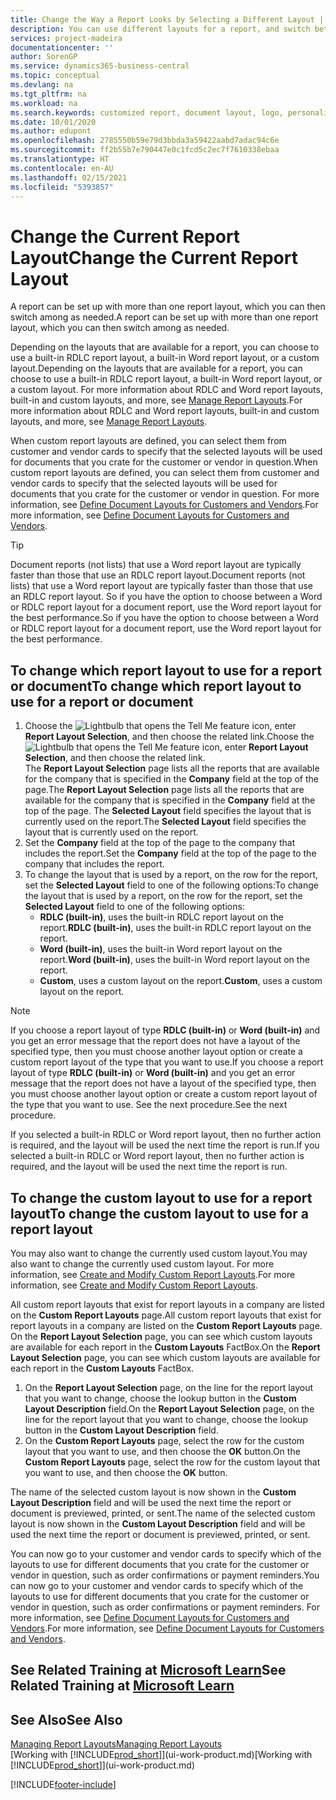 ```yaml
---
title: Change the Way a Report Looks by Selecting a Different Layout | Microsoft Docs
description: You can use different layouts for a report, and switch between layouts to change how a report looks.
services: project-madeira
documentationcenter: ''
author: SorenGP
ms.service: dynamics365-business-central
ms.topic: conceptual
ms.devlang: na
ms.tgt_pltfrm: na
ms.workload: na
ms.search.keywords: customized report, document layout, logo, personalize
ms.date: 10/01/2020
ms.author: edupont
ms.openlocfilehash: 2785550b59e79d3bbda3a59422aabd7adac94c6e
ms.sourcegitcommit: ff2b55b7e790447e0c1fcd5c2ec7f7610338ebaa
ms.translationtype: HT
ms.contentlocale: en-AU
ms.lasthandoff: 02/15/2021
ms.locfileid: "5393857"
---
```

# <a name="change-the-current-report-layout"></a><span data-ttu-id="ea578-103">Change the Current Report Layout</span><span class="sxs-lookup"><span data-stu-id="ea578-103">Change the Current Report Layout</span></span>
<span data-ttu-id="ea578-104">A report can be set up with more than one report layout, which you can then switch among as needed.</span><span class="sxs-lookup"><span data-stu-id="ea578-104">A report can be set up with more than one report layout, which you can then switch among as needed.</span></span>

<span data-ttu-id="ea578-105">Depending on the layouts that are available for a report, you can choose to use a built-in RDLC report layout, a built-in Word report layout, or a custom layout.</span><span class="sxs-lookup"><span data-stu-id="ea578-105">Depending on the layouts that are available for a report, you can choose to use a built-in RDLC report layout, a built-in Word report layout, or a custom layout.</span></span> <span data-ttu-id="ea578-106">For more information about RDLC and Word report layouts, built-in and custom layouts, and more, see [Manage Report Layouts](ui-manage-report-layouts.md).</span><span class="sxs-lookup"><span data-stu-id="ea578-106">For more information about RDLC and Word report layouts, built-in and custom layouts, and more, see [Manage Report Layouts](ui-manage-report-layouts.md).</span></span>

<span data-ttu-id="ea578-107">When custom report layouts are defined, you can select them from customer and vendor cards to specify that the selected layouts will be used for documents that you crate for the customer or vendor in question.</span><span class="sxs-lookup"><span data-stu-id="ea578-107">When custom report layouts are defined, you can select them from customer and vendor cards to specify that the selected layouts will be used for documents that you crate for the customer or vendor in question.</span></span> <span data-ttu-id="ea578-108">For more information, see [Define Document Layouts for Customers and Vendors](ui-define-customer-vendor-document-layouts.md).</span><span class="sxs-lookup"><span data-stu-id="ea578-108">For more information, see [Define Document Layouts for Customers and Vendors](ui-define-customer-vendor-document-layouts.md).</span></span>

> [!TIP]  
> <span data-ttu-id="ea578-109">Document reports (not lists) that use a Word report layout are typically faster than those that use an RDLC report layout.</span><span class="sxs-lookup"><span data-stu-id="ea578-109">Document reports (not lists) that use a Word report layout are typically faster than those that use an RDLC report layout.</span></span> <span data-ttu-id="ea578-110">So if you have the option to choose between a Word or RDLC report layout for a document report, use the Word report layout for the best performance.</span><span class="sxs-lookup"><span data-stu-id="ea578-110">So if you have the option to choose between a Word or RDLC report layout for a document report, use the Word report layout for the best performance.</span></span>

## <a name="to-change-which-report-layout-to-use-for-a-report-or-document"></a><span data-ttu-id="ea578-111">To change which report layout to use for a report or document</span><span class="sxs-lookup"><span data-stu-id="ea578-111">To change which report layout to use for a report or document</span></span>
1. <span data-ttu-id="ea578-112">Choose the ![Lightbulb that opens the Tell Me feature](media/ui-search/search_small.png "Tell me what you want to do") icon, enter **Report Layout Selection**, and then choose the related link.</span><span class="sxs-lookup"><span data-stu-id="ea578-112">Choose the ![Lightbulb that opens the Tell Me feature](media/ui-search/search_small.png "Tell me what you want to do") icon, enter **Report Layout Selection**, and then choose the related link.</span></span>  
   <span data-ttu-id="ea578-113">The **Report Layout Selection** page lists all the reports that are available for the company that is specified in the **Company** field at the top of the page.</span><span class="sxs-lookup"><span data-stu-id="ea578-113">The **Report Layout Selection** page lists all the reports that are available for the company that is specified in the **Company** field at the top of the page.</span></span> <span data-ttu-id="ea578-114">The **Selected Layout** field specifies the layout that is currently used on the report.</span><span class="sxs-lookup"><span data-stu-id="ea578-114">The **Selected Layout** field specifies the layout that is currently used on the report.</span></span>
2. <span data-ttu-id="ea578-115">Set the **Company** field at the top of the page to the company that includes the report.</span><span class="sxs-lookup"><span data-stu-id="ea578-115">Set the **Company** field at the top of the page to the company that includes the report.</span></span>
3. <span data-ttu-id="ea578-116">To change the layout that is used by a report, on the row for the report, set the **Selected Layout** field to one of the following options:</span><span class="sxs-lookup"><span data-stu-id="ea578-116">To change the layout that is used by a report, on the row for the report, set the **Selected Layout** field to one of the following options:</span></span>
   * <span data-ttu-id="ea578-117">**RDLC (built-in)**, uses the built-in RDLC report layout on the report.</span><span class="sxs-lookup"><span data-stu-id="ea578-117">**RDLC (built-in)**, uses the built-in RDLC report layout on the report.</span></span>
   * <span data-ttu-id="ea578-118">**Word (built-in)**, uses the built-in Word report layout on the report.</span><span class="sxs-lookup"><span data-stu-id="ea578-118">**Word (built-in)**, uses the built-in Word report layout on the report.</span></span>
   * <span data-ttu-id="ea578-119">**Custom**, uses a custom layout on the report.</span><span class="sxs-lookup"><span data-stu-id="ea578-119">**Custom**, uses a custom layout on the report.</span></span>  

> [!NOTE]
> <span data-ttu-id="ea578-120">If you choose a report layout of type **RDLC (built-in)** or **Word (built-in)** and you get an error message that the report does not have a layout of the specified type, then you must choose another layout option or create a custom report layout of the type that you want to use.</span><span class="sxs-lookup"><span data-stu-id="ea578-120">If you choose a report layout of type **RDLC (built-in)** or **Word (built-in)** and you get an error message that the report does not have a layout of the specified type, then you must choose another layout option or create a custom report layout of the type that you want to use.</span></span> <span data-ttu-id="ea578-121">See the next procedure.</span><span class="sxs-lookup"><span data-stu-id="ea578-121">See the next procedure.</span></span>

<span data-ttu-id="ea578-122">If you selected a built-in RDLC or Word report layout, then no further action is required, and the layout will be used the next time the report is run.</span><span class="sxs-lookup"><span data-stu-id="ea578-122">If you selected a built-in RDLC or Word report layout, then no further action is required, and the layout will be used the next time the report is run.</span></span>

## <a name="to-change-the-custom-layout-to-use-for-a-report-layout"></a><span data-ttu-id="ea578-123">To change the custom layout to use for a report layout</span><span class="sxs-lookup"><span data-stu-id="ea578-123">To change the custom layout to use for a report layout</span></span>
<span data-ttu-id="ea578-124">You may also want to change the currently used custom layout.</span><span class="sxs-lookup"><span data-stu-id="ea578-124">You may also want to change the currently used custom layout.</span></span> <span data-ttu-id="ea578-125">For more information, see [Create and Modify Custom Report Layouts](ui-how-create-custom-report-layout.md).</span><span class="sxs-lookup"><span data-stu-id="ea578-125">For more information, see [Create and Modify Custom Report Layouts](ui-how-create-custom-report-layout.md).</span></span>

<span data-ttu-id="ea578-126">All custom report layouts that exist for report layouts in a company are listed on the **Custom Report Layouts** page.</span><span class="sxs-lookup"><span data-stu-id="ea578-126">All custom report layouts that exist for report layouts in a company are listed on the **Custom Report Layouts** page.</span></span> <span data-ttu-id="ea578-127">On the **Report Layout Selection** page, you can see which custom layouts are available for each report in the **Custom Layouts** FactBox.</span><span class="sxs-lookup"><span data-stu-id="ea578-127">On the **Report Layout Selection** page, you can see which custom layouts are available for each report in the **Custom Layouts** FactBox.</span></span>

1. <span data-ttu-id="ea578-128">On the **Report Layout Selection** page, on the line for the report layout that you want to change, choose the lookup button in the **Custom Layout Description** field.</span><span class="sxs-lookup"><span data-stu-id="ea578-128">On the **Report Layout Selection** page, on the line for the report layout that you want to change, choose the lookup button in the **Custom Layout Description** field.</span></span>
2. <span data-ttu-id="ea578-129">On the **Custom Report Layouts** page, select the row for the custom layout that you want to use, and then choose the **OK** button.</span><span class="sxs-lookup"><span data-stu-id="ea578-129">On the **Custom Report Layouts** page, select the row for the custom layout that you want to use, and then choose the **OK** button.</span></span>

<span data-ttu-id="ea578-130">The name of the selected custom layout is now shown in the **Custom Layout Description** field and will be used the next time the report or document is previewed, printed, or sent.</span><span class="sxs-lookup"><span data-stu-id="ea578-130">The name of the selected custom layout is now shown in the **Custom Layout Description** field and will be used the next time the report or document is previewed, printed, or sent.</span></span>

<span data-ttu-id="ea578-131">You can now go to your customer and vendor cards to specify which of the layouts to use for different documents that you crate for the customer or vendor in question, such as order confirmations or payment reminders.</span><span class="sxs-lookup"><span data-stu-id="ea578-131">You can now go to your customer and vendor cards to specify which of the layouts to use for different documents that you crate for the customer or vendor in question, such as order confirmations or payment reminders.</span></span> <span data-ttu-id="ea578-132">For more information, see [Define Document Layouts for Customers and Vendors](ui-define-customer-vendor-document-layouts.md).</span><span class="sxs-lookup"><span data-stu-id="ea578-132">For more information, see [Define Document Layouts for Customers and Vendors](ui-define-customer-vendor-document-layouts.md).</span></span>

## <a name="see-related-training-at-microsoft-learn"></a><span data-ttu-id="ea578-133">See Related Training at [Microsoft Learn](/learn/modules/change-documents-dynamics-365-business-central/index)</span><span class="sxs-lookup"><span data-stu-id="ea578-133">See Related Training at [Microsoft Learn](/learn/modules/change-documents-dynamics-365-business-central/index)</span></span>

## <a name="see-also"></a><span data-ttu-id="ea578-134">See Also</span><span class="sxs-lookup"><span data-stu-id="ea578-134">See Also</span></span>
[<span data-ttu-id="ea578-135">Managing Report Layouts</span><span class="sxs-lookup"><span data-stu-id="ea578-135">Managing Report Layouts</span></span>](ui-manage-report-layouts.md)  
<span data-ttu-id="ea578-136">[Working with [!INCLUDE[prod_short](includes/prod_short.md)]](ui-work-product.md)</span><span class="sxs-lookup"><span data-stu-id="ea578-136">[Working with [!INCLUDE[prod_short](includes/prod_short.md)]](ui-work-product.md)</span></span>


[!INCLUDE[footer-include](includes/footer-banner.md)]